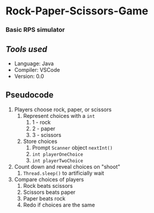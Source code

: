 # Rock-Paper-Scissors-Game

### Basic RPS simulator

## *Tools used*
- Language: Java
- Compiler: VSCode
- Version: 0.0


## Pseudocode
1. Players choose rock, paper, or scissors
    1. Represent choices with a `int`
        1. 1 - rock
        2. 2 - paper
        3. 3 - scissors
    2. Store choices
        1. Prompt `Scanner` object `nextInt()`
        2. `int playerOneChoice`
        3. `int playerTwoChoice`
2. Count down and reveal choices on "shoot"
    1. `Thread.sleep()` to artificially wait
3. Compare choices of players
    1. Rock beats scissors
    2. Scissors beats paper
    3. Paper beats rock
    4. Redo if choices are the same
